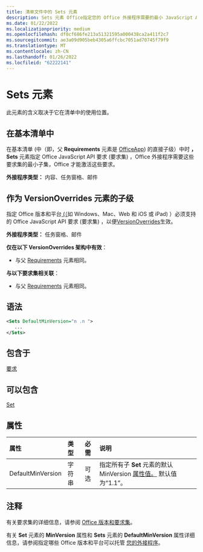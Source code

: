 ```yaml
---
title: 清单文件中的 Sets 元素
description: Sets 元素 Office指定您的 Office 外接程序需要的最小 JavaScript API Office或替代基本清单设置。
ms.date: 01/22/2022
ms.localizationpriority: medium
ms.openlocfilehash: df0cf686fe213a51321595a000438ca2a411f2c7
ms.sourcegitcommit: ae3a09d905beb4305a6ffcbc7051ad70745f79f9
ms.translationtype: MT
ms.contentlocale: zh-CN
ms.lasthandoff: 01/26/2022
ms.locfileid: "62222141"
---
```

# <a name="sets-element"></a>Sets 元素

此元素的含义取决于它在清单中的使用位置。

## <a name="in-the-base-manifest"></a>在基本清单中

在基本清单 (中（即，父 **Requirements** 元素是 [OfficeApp](officeapp.md)) 的直接子级）中时 **，Sets** 元素指定 Office JavaScript API 要求 (要求集) ，Office [](../../develop/office-versions-and-requirement-sets.md#specify-office-applications-and-requirement-sets)外接程序需要这些要求集的最小子集，Office 才能激活这些要求。

**外接程序类型：** 内容、任务窗格、邮件

## <a name="as-a-grandchild-of-a-versionoverrides-element"></a>作为 VersionOverrides 元素的子级

指定 Office 版本和平台[ (（](../../develop/office-versions-and-requirement-sets.md#specify-office-applications-and-requirement-sets)如 Windows、Mac、Web 和 iOS 或 iPad) ）必须支持的 Office JavaScript API 要求 (要求集) ，以便[VersionOverrides](versionoverrides.md)生效。

**外接程序类型：** 任务窗格、邮件

**仅在以下 VersionOverrides 架构中有效**：

- 与父 [Requirements](requirements.md) 元素相同。

**与以下要求集相关联**：

- 与父 [Requirements](requirements.md) 元素相同。

## <a name="syntax"></a>语法

```XML
<Sets DefaultMinVersion="n .n ">
   ...
</Sets>
```

## <a name="contained-in"></a>包含于

[要求](requirements.md)

## <a name="can-contain"></a>可以包含

[Set](set.md)

## <a name="attributes"></a>属性

|属性|类型|必需|说明|
|:-----|:-----|:-----|:-----|
|DefaultMinVersion|字符串|可选|指定所有子 **Set** 元素的默认 MinVersion [属性值。](set.md) 默认值为“1.1”。|

## <a name="remarks"></a>注释

有关要求集的详细信息，请参阅 [Office 版本和要求集](../../develop/office-versions-and-requirement-sets.md)。

有关 **Set** 元素的 **MinVersion** 属性和 **Sets** 元素的 **DefaultMinVersion** 属性详细信息，请参阅指定哪些 Office 版本和平台可以托管 [您的外接程序](../../develop/specify-office-hosts-and-api-requirements.md#specify-which-office-versions-and-platforms-can-host-your-add-in)。

